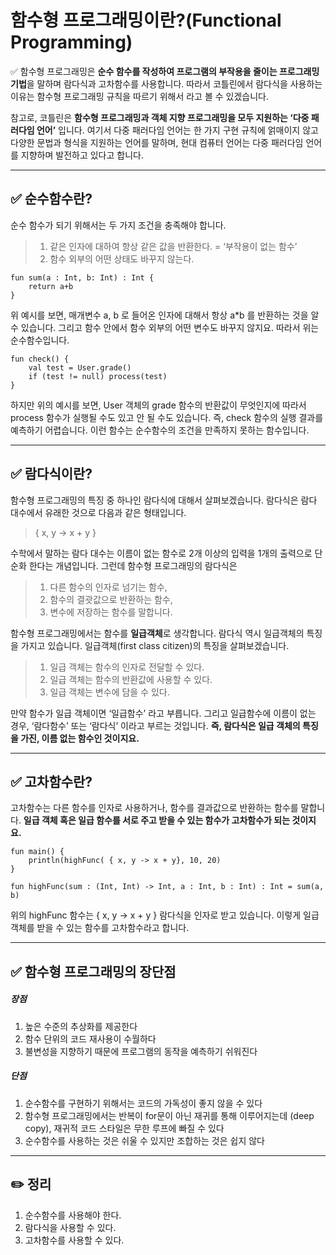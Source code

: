 # 함수형 프로그래밍이란?(Functional Programming)

✅ 함수형 프로그래밍은 **순수 함수를 작성하여 프로그램의 부작용을 줄이는 프로그래밍 기법**을 말하며 람다식과 고차함수를 사용합니다. 따라서 코틀린에서 람다식을 사용하는 이유는 함수형 프로그래밍 규칙을 따르기 위해서 라고 볼 수 있겠습니다.

참고로, 코틀린은 **함수형 프로그래밍과 객체 지향 프로그래밍을 모두 지원하는 ‘다중 패러다임 언어’** 입니다. 여기서 다중 패러다임 언어는 한 가지 구현 규칙에 얽매이지 않고 다양한 문법과 형식을 지원하는 언어를 말하며, 현대 컴퓨터 언어는 다중 패러다임 언어를 지향하며 발전하고 있다고 합니다.

------

## ✅ 순수함수란?

순수 함수가 되기 위해서는 두 가지 조건을 충족해야 합니다.

> 1. 같은 인자에 대하여 항상 같은 값을 반환한다. = ‘부작용이 없는 함수’
> 2. 함수 외부의 어떤 상태도 바꾸지 않는다.

```
fun sum(a : Int, b: Int) : Int {
	return a+b
}
```

위 예시를 보면, 매개변수 a, b 로 들어온 인자에 대해서 항상 a*b 를 반환하는 것을 알 수 있습니다. 그리고 함수 안에서 함수 외부의 어떤 변수도 바꾸지 않지요. 따라서 위는 순수함수입니다.

```
fun check() {
	val test = User.grade()
	if (test != null) process(test)
}
```

하지만 위의 예시를 보면, User 객체의 grade 함수의 반환값이 무엇인지에 따라서 process 함수가 실행될 수도 있고 안 될 수도 있습니다. 즉, check 함수의 실행 결과를 예측하기 어렵습니다. 이런 함수는 순수함수의 조건을 만족하지 못하는 함수입니다.

------

## ✅ 람다식이란?

함수형 프로그래밍의 특징 중 하나인 람다식에 대해서 살펴보겠습니다. 람다식은 람다 대수에서 유래한 것으로 다음과 같은 형태입니다.

> { x, y -> x + y }

수학에서 말하는 람다 대수는 이름이 없는 함수로 2개 이상의 입력을 1개의 출력으로 단순화 한다는 개념입니다. 그런데 함수형 프로그래밍의 람다식은

> 1. 다른 함수의 인자로 넘기는 함수,
> 2. 함수의 결괏값으로 반환하는 함수,
> 3. 변수에 저장하는 함수를 말합니다.

함수형 프로그래밍에서는 함수를 **일급객체**로 생각합니다. 람다식 역시 일급객체의 특징을 가지고 있습니다. 일급객체(first class citizen)의 특징을 살펴보겠습니다.

> 1. 일급 객체는 함수의 인자로 전달할 수 있다.
> 2. 일급 객체는 함수의 반환값에 사용할 수 있다.
> 3. 일급 객체는 변수에 담을 수 있다.

만약 함수가 일급 객체이면 ‘일급함수’ 라고 부릅니다. 그리고 일급함수에 이름이 없는 경우, ‘람다함수’ 또는 ‘람다식’ 이라고 부르는 것입니다. **즉, 람다식은 일급 객체의 특징을 가진, 이름 없는 함수인 것이지요.**

------

## ✅ 고차함수란?

고차함수는 다른 함수를 인자로 사용하거나, 함수를 결과값으로 반환하는 함수를 말합니다. **일급 객체 혹은 일급 함수를 서로 주고 받을 수 있는 함수가 고차함수가 되는 것이지요.**

```
fun main() {
	println(highFunc( { x, y -> x + y}, 10, 20)
}

fun highFunc(sum : (Int, Int) -> Int, a : Int, b : Int) : Int = sum(a, b)
```

위의 highFunc 함수는 { x, y -> x + y } 람다식을 인자로 받고 있습니다. 이렇게 일급객체를 받을 수 있는 함수를 고차함수라고 합니다.

------

## ✅ 함수형 프로그래밍의 장단점

##### 장점

1. 높은 수준의 추상화를 제공한다
2. 함수 단위의 코드 재사용이 수월하다
3. 불변성을 지향하기 때문에 프로그램의 동작을 예측하기 쉬워진다

##### 단점

1. 순수함수를 구현하기 위해서는 코드의 가독성이 좋지 않을 수 있다
2. 함수형 프로그래밍에서는 반복이 for문이 아닌 재귀를 통해 이루어지는데 (deep copy), 재귀적 코드 스타일은 무한 루프에 빠질 수 있다
3. 순수함수를 사용하는 것은 쉬울 수 있지만 조합하는 것은 쉽지 않다

------

## ✏️ 정리

1. 순수함수를 사용해야 한다.
2. 람다식을 사용할 수 있다.
3. 고차함수를 사용할 수 있다.